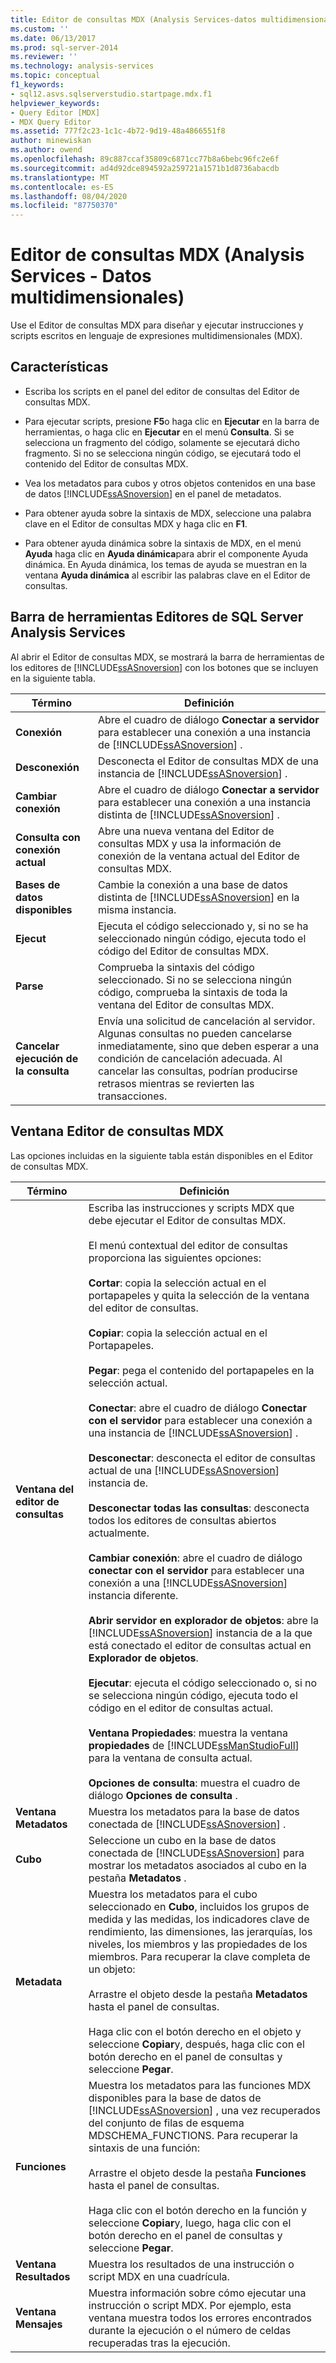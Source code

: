 ```yaml
---
title: Editor de consultas MDX (Analysis Services-datos multidimensionales) | Microsoft Docs
ms.custom: ''
ms.date: 06/13/2017
ms.prod: sql-server-2014
ms.reviewer: ''
ms.technology: analysis-services
ms.topic: conceptual
f1_keywords:
- sql12.asvs.sqlserverstudio.startpage.mdx.f1
helpviewer_keywords:
- Query Editor [MDX]
- MDX Query Editor
ms.assetid: 777f2c23-1c1c-4b72-9d19-48a4866551f8
author: minewiskan
ms.author: owend
ms.openlocfilehash: 89c887ccaf35809c6871cc77b8a6bebc96fc2e6f
ms.sourcegitcommit: ad4d92dce894592a259721a1571b1d8736abacdb
ms.translationtype: MT
ms.contentlocale: es-ES
ms.lasthandoff: 08/04/2020
ms.locfileid: "87750370"
---
```

# <a name="mdx-query-editor-analysis-services---multidimensional-data"></a>Editor de consultas MDX (Analysis Services - Datos multidimensionales)
  Use el Editor de consultas MDX para diseñar y ejecutar instrucciones y scripts escritos en lenguaje de expresiones multidimensionales (MDX).  
  
## <a name="features"></a>Características  
  
-   Escriba los scripts en el panel del editor de consultas del Editor de consultas MDX.  
  
-   Para ejecutar scripts, presione **F5**o haga clic en **Ejecutar** en la barra de herramientas, o haga clic en **Ejecutar** en el menú **Consulta**. Si se selecciona un fragmento del código, solamente se ejecutará dicho fragmento. Si no se selecciona ningún código, se ejecutará todo el contenido del Editor de consultas MDX.  
  
-   Vea los metadatos para cubos y otros objetos contenidos en una base de datos [!INCLUDE[ssASnoversion](../includes/ssasnoversion-md.md)] en el panel de metadatos.  
  
-   Para obtener ayuda sobre la sintaxis de MDX, seleccione una palabra clave en el Editor de consultas MDX y haga clic en **F1**.  
  
-   Para obtener ayuda dinámica sobre la sintaxis de MDX, en el menú **Ayuda** haga clic en **Ayuda dinámica**para abrir el componente Ayuda dinámica. En Ayuda dinámica, los temas de ayuda se muestran en la ventana **Ayuda dinámica** al escribir las palabras clave en el Editor de consultas.  
  
## <a name="sql-server-analysis-services-editors-toolbar"></a>Barra de herramientas Editores de SQL Server Analysis Services  
 Al abrir el Editor de consultas MDX, se mostrará la barra de herramientas de los editores de [!INCLUDE[ssASnoversion](../includes/ssasnoversion-md.md)] con los botones que se incluyen en la siguiente tabla.  
  
|Término|Definición|  
|----------|----------------|  
|**Conexión**|Abre el cuadro de diálogo **Conectar a servidor** para establecer una conexión a una instancia de [!INCLUDE[ssASnoversion](../includes/ssasnoversion-md.md)] .|  
|**Desconexión**|Desconecta el Editor de consultas MDX de una instancia de [!INCLUDE[ssASnoversion](../includes/ssasnoversion-md.md)] .|  
|**Cambiar conexión**|Abre el cuadro de diálogo **Conectar a servidor** para establecer una conexión a una instancia distinta de [!INCLUDE[ssASnoversion](../includes/ssasnoversion-md.md)] .|  
|**Consulta con conexión actual**|Abre una nueva ventana del Editor de consultas MDX y usa la información de conexión de la ventana actual del Editor de consultas MDX.|  
|**Bases de datos disponibles**|Cambie la conexión a una base de datos distinta de [!INCLUDE[ssASnoversion](../includes/ssasnoversion-md.md)] en la misma instancia.|  
|**Ejecut**|Ejecuta el código seleccionado y, si no se ha seleccionado ningún código, ejecuta todo el código del Editor de consultas MDX.|  
|**Parse**|Comprueba la sintaxis del código seleccionado. Si no se selecciona ningún código, comprueba la sintaxis de toda la ventana del Editor de consultas MDX.|  
|**Cancelar ejecución de la consulta**|Envía una solicitud de cancelación al servidor. Algunas consultas no pueden cancelarse inmediatamente, sino que deben esperar a una condición de cancelación adecuada. Al cancelar las consultas, podrían producirse retrasos mientras se revierten las transacciones.|  
  
## <a name="mdx-query-editor-window"></a>Ventana Editor de consultas MDX  
 Las opciones incluidas en la siguiente tabla están disponibles en el Editor de consultas MDX.  
  
|Término|Definición|  
|----------|----------------|  
|**Ventana del editor de consultas**|Escriba las instrucciones y scripts MDX que debe ejecutar el Editor de consultas MDX.<br /><br /> El menú contextual del editor de consultas proporciona las siguientes opciones:<br /><br /> **Cortar**: copia la selección actual en el portapapeles y quita la selección de la ventana del editor de consultas.<br /><br /> **Copiar**: copia la selección actual en el Portapapeles.<br /><br /> **Pegar**: pega el contenido del portapapeles en la selección actual.<br /><br /> **Conectar**: abre el cuadro de diálogo **Conectar con el servidor** para establecer una conexión a una instancia de [!INCLUDE[ssASnoversion](../includes/ssasnoversion-md.md)] .<br /><br /> **Desconectar**: desconecta el editor de consultas actual de una [!INCLUDE[ssASnoversion](../includes/ssasnoversion-md.md)] instancia de.<br /><br /> **Desconectar todas las consultas**: desconecta todos los editores de consultas abiertos actualmente.<br /><br /> **Cambiar conexión**: abre el cuadro de diálogo **conectar con el servidor** para establecer una conexión a una [!INCLUDE[ssASnoversion](../includes/ssasnoversion-md.md)] instancia diferente.<br /><br /> **Abrir servidor en explorador de objetos**: abre la [!INCLUDE[ssASnoversion](../includes/ssasnoversion-md.md)] instancia de a la que está conectado el editor de consultas actual en **Explorador de objetos**.<br /><br /> **Ejecutar**: ejecuta el código seleccionado o, si no se selecciona ningún código, ejecuta todo el código en el editor de consultas actual.<br /><br /> **Ventana Propiedades**: muestra la ventana **propiedades** de [!INCLUDE[ssManStudioFull](../includes/ssmanstudiofull-md.md)] para la ventana de consulta actual.<br /><br /> **Opciones de consulta**: muestra el cuadro de diálogo **Opciones de consulta** .|  
|**Ventana Metadatos**|Muestra los metadatos para la base de datos conectada de [!INCLUDE[ssASnoversion](../includes/ssasnoversion-md.md)] .|  
|**Cubo**|Seleccione un cubo en la base de datos conectada de [!INCLUDE[ssASnoversion](../includes/ssasnoversion-md.md)] para mostrar los metadatos asociados al cubo en la pestaña **Metadatos** .|  
|**Metadata**|Muestra los metadatos para el cubo seleccionado en **Cubo**, incluidos los grupos de medida y las medidas, los indicadores clave de rendimiento, las dimensiones, las jerarquías, los niveles, los miembros y las propiedades de los miembros. Para recuperar la clave completa de un objeto:<br /><br /> Arrastre el objeto desde la pestaña **Metadatos** hasta el panel de consultas.<br /><br /> Haga clic con el botón derecho en el objeto y seleccione **Copiar**y, después, haga clic con el botón derecho en el panel de consultas y seleccione **Pegar**.|  
|**Funciones**|Muestra los metadatos para las funciones MDX disponibles para la base de datos de [!INCLUDE[ssASnoversion](../includes/ssasnoversion-md.md)] , una vez recuperados del conjunto de filas de esquema MDSCHEMA_FUNCTIONS. Para recuperar la sintaxis de una función:<br /><br /> Arrastre el objeto desde la pestaña **Funciones** hasta el panel de consultas.<br /><br /> Haga clic con el botón derecho en la función y seleccione **Copiar**y, luego, haga clic con el botón derecho en el panel de consultas y seleccione **Pegar**.|  
|**Ventana Resultados**|Muestra los resultados de una instrucción o script MDX en una cuadrícula.|  
|**Ventana Mensajes**|Muestra información sobre cómo ejecutar una instrucción o script MDX. Por ejemplo, esta ventana muestra todos los errores encontrados durante la ejecución o el número de celdas recuperadas tras la ejecución.|  
  
  
